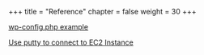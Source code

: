 +++
title = "Reference"
chapter = false
weight = 30
+++

[wp-config.php example](https://gist.github.com/hhh2012aa/6bdec9cca9ed1b9c2b6b0888a9f67e2c)

[Use putty to connect to EC2 Instance](https://github.com/snese/general-webapps-workshop/blob/main/content/Reference/putty_setup.pdf)
